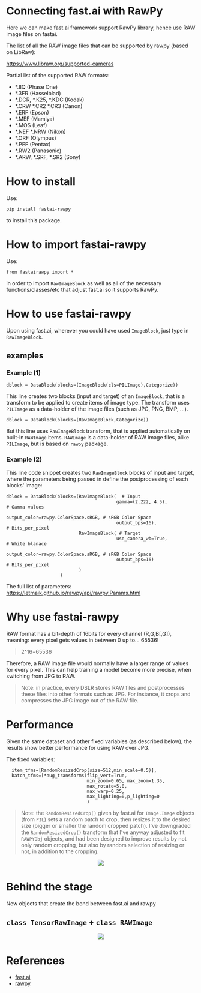 # Connecting fast.ai with RawPy
Here we can make fast.ai framework support RawPy library, hence use RAW image files on fastai.

The list of all the RAW image files that can be supported by rawpy (based on LibRaw):

https://www.libraw.org/supported-cameras

Partial list of the supported RAW formats:
- *.IIQ (Phase One) 
- *.3FR (Hasselblad)
- *.DCR, *.K25, *.KDC (Kodak) 
- *.CRW *.CR2 *.CR3 (Canon) 
- *.ERF (Epson) 
- *.MEF (Mamiya) 
- *.MOS (Leaf) 
- *.NEF *.NRW (Nikon) 
- *.ORF (Olympus) 
- *.PEF (Pentax)
- *.RW2 (Panasonic)
- *.ARW, *.SRF, *.SR2 (Sony)

# How to install
Use:

```pip install fastai-rawpy```

to install this package.

# How to import fastai-rawpy

Use:

```from fastairawpy import *```

in order to import `RawImageBlock` as well as all of the necessary functions/classes/etc that adjust fast.ai so it supports RawPy.

# How to use fastai-rawpy

Upon using fast.ai, wherever you could have used `ImageBlock`, just type in `RawImageBlock`.

## examples

### Example (1)

```
dblock = DataBlock(blocks=(ImageBlock(cls=PILImage),Categorize))
```
This line creates two blocks (input and target) of an `ImageBlock`, that is a transform to be applied to create items of image type. The transform uses `PILImage` as a data-holder of the image files (such as JPG, PNG, BMP, ...).


```
dblock = DataBlock(blocks=(RawImageBlock,Categorize))
```

But this line uses `RawImageBlock` transform, that is applied automatically on built-in `RAWImage` items. `RAWImage` is a data-holder of RAW image files, alike `PILImage`, but is based on `rawpy` package.


### Example (2)

This line code snippet creates two `RawImageBlock` blocks of input and target, where the parameters being passed in define the postprocessing of each blocks' image:

```
dblock = DataBlock(blocks=(RawImageBlock(  # Input
                                         gamma=(2.222, 4.5),                 # Gamma values
                                         output_color=rawpy.ColorSpace.sRGB, # sRGB Color Space
                                         output_bps=16),                     # Bits_per_pixel 
                           RawImageBlock( # Target
                                         use_camera_wb=True,                 # White blanace
                                         output_color=rawpy.ColorSpace.sRGB, # sRGB Color Space
                                         output_bps=16)                      # Bits_per_pixel 
                           )
                    )
```

The full list of parameters: https://letmaik.github.io/rawpy/api/rawpy.Params.html

# Why use fastai-rawpy

RAW format has a bit-depth of 16bits for every channel (R,G,B[,G]), meaning: every pixel gets values in between 0 up to... 65536!
> 2^16=65536

Therefore, a RAW image file would normally have a larger range of values for every pixel. This can help training a model become more precise, when switching from JPG to RAW.
> Note: in practice, every DSLR stores RAW files and postprocesses these files into other formats such as JPG. For instance, it crops and compresses the JPG image out of the RAW file.

# Performance

Given the same dataset and other fixed variables (as described below), the results show better performance for using RAW over JPG.

The fixed variables:

```
  item_tfms=[RandomResizedCrop(size=512,min_scale=0.5)],
  batch_tfms=[*aug_transforms(flip_vert=True,
                              min_zoom=0.65, max_zoom=1.35, 
                              max_rotate=5.0,
                              max_warp=0.25, 
                              max_lighting=0,p_lighting=0
                              )
```

> Note: the `RandomResizedCrop()` given by fast.ai for `Image.Image` objects (from `PIL`) sets a random patch to crop, then resizes it to the desired size (bigger or smaller the random cropped patch). I've downgraded the `RandomResizedCrop()` transform that I've anyway adjusted to fit `RAWPYObj` objects, and had been designed to improve results by not only random cropping, but also by random selection of resizing or not, in addition to the cropping.

<p align="center">
  <img src="./SVGs/RAWvsJPG_SSIM.svg">
</p>

# Behind the stage

New objects that create the bond between fast.ai and rawpy

## `class TensorRawImage` + `class RAWImage`

<p align="center">
  <img src="./SVGs/tensorRawImage.svg">
</p>

# References
- [fast.ai](https://github.com/fastai)
- [rawpy](https://github.com/letmaik/rawpy)
